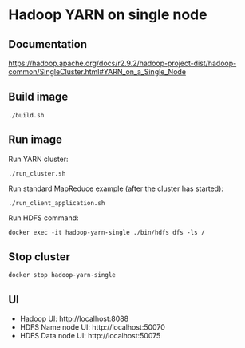 # Hadoop YARN on single node

## Documentation
https://hadoop.apache.org/docs/r2.9.2/hadoop-project-dist/hadoop-common/SingleCluster.html#YARN_on_a_Single_Node

## Build image
`./build.sh`

## Run image
Run YARN cluster:

`./run_cluster.sh`

Run standard MapReduce example (after the cluster has started):

`./run_client_application.sh`

Run HDFS command:

`docker exec -it hadoop-yarn-single ./bin/hdfs dfs -ls /`

## Stop cluster
`docker stop hadoop-yarn-single`

## UI
- Hadoop UI: http://localhost:8088
- HDFS Name node UI: http://localhost:50070
- HDFS Data node UI: http://localhost:50075
